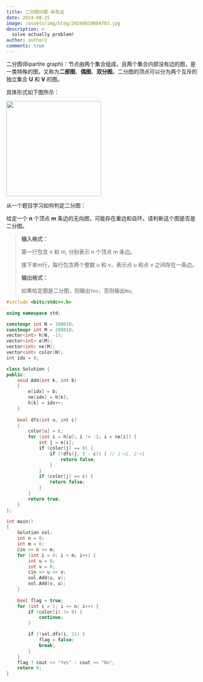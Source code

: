 ```yaml
---
title: 二分图问题-染色法
date: 2024-08-25
image: /assets/img/blog/20240819004703.jpg
description: >
  solve actually problem!
author: author2
comments: true
---
```


二分图(Bipartite graph)：节点由两个集合组成，且两个集合内部没有边的图，是一类特殊的图，又称为**二部图**、**偶图**、**双分图**。二分图的顶点可以分为两个互斥的独立集合 **U** 和 **V** 的图。



具体形式如下图所示：

<img width = "250" src = "https://upload.wikimedia.org/wikipedia/commons/thumb/e/e8/Simple-bipartite-graph.svg/900px-Simple-bipartite-graph.svg.png"></img>

从一个题目学习如何判定二分图：

给定一个 **n** 个顶点 **m** 条边的无向图，可能存在重边和自环。请判断这个图是否是二分图。

> **输入格式：**
>
> 第一行包含 n 和 m, 分别表示 n 个顶点 m 条边。
>
> 接下来m行，每行包含两个整数 u 和 v，表示点 u 和点 v 之间存在一条边。
>
> **输出格式：**
>
> 如果给定图是二分图，则输出`Yes`，否则输出`No`。

```c++
#include <bits/stdc++.h>

using namespace std;

constexpr int N = 100010;
constexpr int M = 200010;
vector<int> h(N, -1);
vector<int> e(M);
vector<int> ne(M);
vector<int> color(N);
int idx = 0;

class Solution {
public:
    void Add(int k, int b)
    {
        e[idx] = b;
        ne[idx] = h[k];
        h[k] = idx++;
    }
    
    bool dfs(int u, int c)
    {
        color[u] = c;
        for (int i = h[u]; i != -1; i = ne[i]) {
            int j = e[i];
            if (color[j] == 0) {
                if (!dfs(j, 3 - c)) { // 1->2, 2->1
                    return false;
                }
            }
            if (color[j] == c) {
                return false;
            }
        }
        return true;
    }
};

int main()
{
    Solution sol;
    int n = 0;
    int m = 0;
    cin >> n >> m;
    for (int i = 0; i < m; i++) {
        int u = 0;
        int v = 0;
        cin >> u >> v;
        sol.Add(u, v);
        sol.Add(v, u);
    }
    
    bool flag = true;
    for (int i = 1; i <= n; i++) {
        if (color[i] != 0) {
            continue;
        }

        if (!sol.dfs(i, 1)) {
            flag = false;
            break;
        }
    }
    flag ? cout << "Yes" : cout << "No";
    return 0;
}
```


